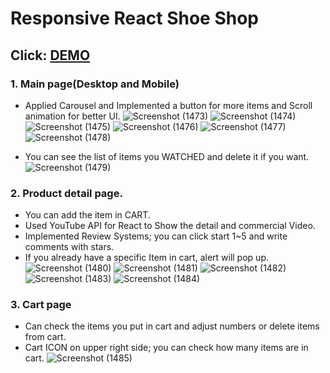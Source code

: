 # Responsive React Shoe Shop
## Click: [DEMO](https://shoetockholm.netlify.app/)

### 1. Main page(Desktop and Mobile)
- Applied Carousel and Implemented a button for more items and Scroll animation for better UI.
![Screenshot (1473)](https://github.com/jeongwookim2022/React-Online-Shop-Web-App_DEV/assets/109917393/02cbd7ea-04bf-417b-9b48-423660037d6a)
![Screenshot (1474)](https://github.com/jeongwookim2022/React-Online-Shop-Web-App_DEV/assets/109917393/daf590de-12e1-44d0-9fac-e7212c8ace58)
![Screenshot (1475)](https://github.com/jeongwookim2022/React-Online-Shop-Web-App_DEV/assets/109917393/e8edb05d-5bc7-4612-9326-5d20e105b95f)
![Screenshot (1476)](https://github.com/jeongwookim2022/React-Online-Shop-Web-App_DEV/assets/109917393/45da1eb0-3c14-4c50-8b71-1c106aba4a8f)
![Screenshot (1477)](https://github.com/jeongwookim2022/React-Online-Shop-Web-App_DEV/assets/109917393/74bd0b6a-f788-4d14-9b9c-ed3f9f1bb94a)
![Screenshot (1478)](https://github.com/jeongwookim2022/React-Online-Shop-Web-App_DEV/assets/109917393/b39bdbb2-eb36-44e5-92b1-fee88575da3c)

- You can see the list of items you WATCHED and delete it if you want.
![Screenshot (1479)](https://github.com/jeongwookim2022/React-Online-Shop-Web-App_DEV/assets/109917393/b64b838b-e0e8-4abc-9ebb-5a436f8e5cb7)


### 2. Product detail page.
- You can add the item in CART.
- Used YouTube API for React to Show the detail and commercial Video.
- Implemented Review Systems; you can click start 1~5 and write comments with stars.
- If you already have a specific Item in cart, alert will pop up.
![Screenshot (1480)](https://github.com/jeongwookim2022/React-Online-Shop-Web-App_DEV/assets/109917393/02fca3ea-7281-4253-b063-c20c971dadf0)
![Screenshot (1481)](https://github.com/jeongwookim2022/React-Online-Shop-Web-App_DEV/assets/109917393/1e7ab446-012e-4e4e-8512-54b6dde5d938)
![Screenshot (1482)](https://github.com/jeongwookim2022/React-Online-Shop-Web-App_DEV/assets/109917393/cca9de4e-8536-4b2c-9dea-313ab7193626)
![Screenshot (1483)](https://github.com/jeongwookim2022/React-Online-Shop-Web-App_DEV/assets/109917393/4afb98dc-c64f-47ef-bdc6-caf3e574510e)
![Screenshot (1484)](https://github.com/jeongwookim2022/React-Online-Shop-Web-App_DEV/assets/109917393/f3981642-fa68-486c-a3ed-f04a20cbc972)


### 3. Cart page
- Can check the items you put in cart and adjust numbers or delete items from cart.
- Cart ICON on upper right side; you can check how many items are in cart.
![Screenshot (1485)](https://github.com/jeongwookim2022/React-Online-Shop-Web-App_DEV/assets/109917393/08c89990-8a5e-43e4-a7b3-ebdccbe02db6)
